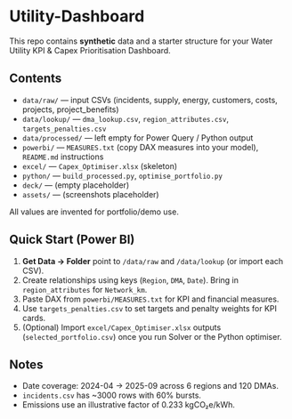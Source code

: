 # Utility-Dashboard
This repo contains **synthetic** data and a starter structure for your Water Utility KPI & Capex Prioritisation Dashboard.

## Contents
- `data/raw/` — input CSVs (incidents, supply, energy, customers, costs, projects, project_benefits)
- `data/lookup/` — `dma_lookup.csv`, `region_attributes.csv`, `targets_penalties.csv`
- `data/processed/` — left empty for Power Query / Python output
- `powerbi/` — `MEASURES.txt` (copy DAX measures into your model), `README.md` instructions
- `excel/` — `Capex_Optimiser.xlsx` (skeleton)
- `python/` — `build_processed.py`, `optimise_portfolio.py`
- `deck/` — (empty placeholder)
- `assets/` — (screenshots placeholder)

All values are invented for portfolio/demo use.

## Quick Start (Power BI)
1. **Get Data → Folder** point to `/data/raw` and `/data/lookup` (or import each CSV).
2. Create relationships using keys (`Region`, `DMA`, `Date`). Bring in `region_attributes` for `Network_km`.
3. Paste DAX from `powerbi/MEASURES.txt` for KPI and financial measures.
4. Use `targets_penalties.csv` to set targets and penalty weights for KPI cards.
5. (Optional) Import `excel/Capex_Optimiser.xlsx` outputs (`selected_portfolio.csv`) once you run Solver or the Python optimiser.

## Notes
- Date coverage: 2024-04 → 2025-09 across 6 regions and 120 DMAs.
- `incidents.csv` has ~3000 rows with 60% bursts.
- Emissions use an illustrative factor of 0.233 kgCO₂e/kWh.
